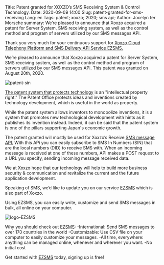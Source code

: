 Title: Patent granted for XOXZO’s SMS Receiving System & Control Technology.
Date: 2020-09-09 14:00
Slug: patent-granted-for-sms-receiving
Lang: en
Tags: patent; xoxzo; 2020; sms api;
Author: Jocelyn ter Morsche
summary: We’re pleased to announce that Xoxzo acquired a patent for Server System, SMS receiving system, as well as the control method and program of servers utilized by our SMS messages API.


Thank you very much for your continuous support for [Xoxzo Cloud Telephony Platform and SMS Delivery API Service EZSMS.](https://www.xoxzo.com/en/)

We’re pleased to announce that Xoxzo acquired a patent for Server System, SMS receiving system, as well as the control method and program of servers utilized by our SMS messages API. This patent was granted on August 20th, 2020.
 
![patent-sin](/images/patent_sin.png)

 [The patent system that protects technology](https://www.jpo.go.jp/system/patent/gaiyo/seidogaiyo/chizai04.html) is an "intellectual property right." The Patent Office protects ideas and inventions created by technology development, which is useful in the world as property.

While the patent system allows inventors to monopolize inventions, it is a system that promotes new technological development with hints as it publishes its invention instead. Indeed, it can be said that the patent system is one of the pillars supporting Japan's economic growth.

The patent granted will mostly be used for Xoxzo’s  Receive [SMS message API.](https://www.xoxzo.com/en/about/sms-api/#sin) With this APi you can easily subscribe to SMS In Numbers (SIN) that are the local numbers (DID) to receive SMS with. When an incoming message is received at one of these numbers, API makes a POST request to a URL you specify, sending incoming message received data.

We at Xoxzo hope that our technology will help to build more business security & communication and revitalize the current and the future application development.

Speaking of SMS, we’d like to update you on our service [EZSMS](https://www.ezsms.biz/) which is also part of Xoxzo.

Using EZSMS, you can easily write, customize and send SMS messages in bulk, all online on your computer.

![logo-EZSMS](/images/logo_EZSMS(1).png)

Why you should check out [EZSMS](https://www.ezsms.biz/):
-International: Send SMS messages to over 170 countries in the world
-Customizable: Use CSV file on your computer to easily customize your messages.
-All time, everywhere: anything can be managed online, whenever and wherever you want.
-No initial cost 

Get started with [EZSMS](https://www.ezsms.biz/) today, signing up is free! 








